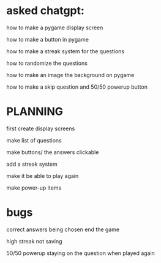 # asked chatgpt:
how to make a pygame display screen 

how to make a button in pygame

how to make a streak system for the questions

how to randomize the questions

how to make an image the background on pygame

how to make a skip question and 50/50 powerup button


# PLANNING
first create display screens

make list of questions

make buttons/ the answers clickable

add a streak system

make it be able to play again

make power-up items


# bugs 
correct answers being chosen end the game

high streak not saving

50/50 powerup staying on the question when played again